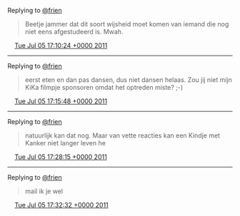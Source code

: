 Replying to [@frien](https://twitter.com/frien/status/88272705161396224)

> Beetje jammer dat dit soort wijsheid moet komen van iemand die nog niet eens afgestudeerd is\. Mwah\.

<img src="../../media/tweet.ico" width="12" /> [Tue Jul 05 17:10:24 +0000 2011](https://twitter.com/DromerDenker/status/88293665084149761)

----

Replying to [@frien](https://twitter.com/frien/status/88294653723541504)

> eerst eten en dan pas dansen, dus niet dansen helaas\. Zou jij niet mijn KiKa filmpje sponsoren omdat het optreden miste? ;\-\)

<img src="../../media/tweet.ico" width="12" /> [Tue Jul 05 17:15:48 +0000 2011](https://twitter.com/DromerDenker/status/88295021274611712)

----

Replying to [@frien](https://twitter.com/frien/status/88297585332334594)

> natuurlijk kan dat nog\. Maar van vette reacties kan een Kindje met Kanker niet langer leven he

<img src="../../media/tweet.ico" width="12" /> [Tue Jul 05 17:28:15 +0000 2011](https://twitter.com/DromerDenker/status/88298155833176064)

----

Replying to [@frien](https://twitter.com/frien/status/88298892730441728)

> mail ik je wel

<img src="../../media/tweet.ico" width="12" /> [Tue Jul 05 17:32:32 +0000 2011](https://twitter.com/DromerDenker/status/88299232724914176)